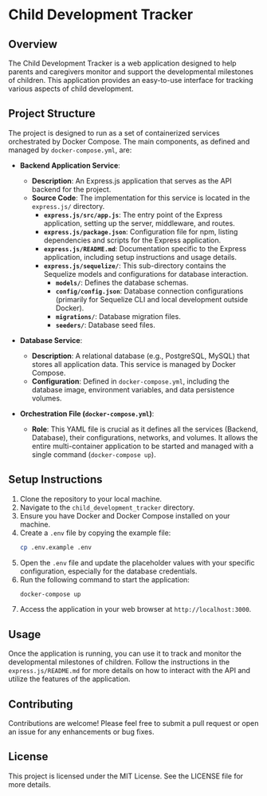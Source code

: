 # Child Development Tracker

## Overview
The Child Development Tracker is a web application designed to help parents and caregivers monitor and support the developmental milestones of children. This application provides an easy-to-use interface for tracking various aspects of child development.

## Project Structure
The project is designed to run as a set of containerized services orchestrated by Docker Compose. The main components, as defined and managed by `docker-compose.yml`, are:

- **Backend Application Service**:
  - **Description**: An Express.js application that serves as the API backend for the project.
  - **Source Code**: The implementation for this service is located in the `express.js/` directory.
    - **`express.js/src/app.js`**: The entry point of the Express application, setting up the server, middleware, and routes.
    - **`express.js/package.json`**: Configuration file for npm, listing dependencies and scripts for the Express application.
    - **`express.js/README.md`**: Documentation specific to the Express application, including setup instructions and usage details.
    - **`express.js/sequelize/`**: This sub-directory contains the Sequelize models and configurations for database interaction.
      - **`models/`**: Defines the database schemas.
      - **`config/config.json`**: Database connection configurations (primarily for Sequelize CLI and local development outside Docker).
      - **`migrations/`**: Database migration files.
      - **`seeders/`**: Database seed files.

- **Database Service**:
  - **Description**: A relational database (e.g., PostgreSQL, MySQL) that stores all application data. This service is managed by Docker Compose.
  - **Configuration**: Defined in `docker-compose.yml`, including the database image, environment variables, and data persistence volumes.

- **Orchestration File (`docker-compose.yml`)**:
  - **Role**: This YAML file is crucial as it defines all the services (Backend, Database), their configurations, networks, and volumes. It allows the entire multi-container application to be started and managed with a single command (`docker-compose up`).

## Setup Instructions
1. Clone the repository to your local machine.
2. Navigate to the `child_development_tracker` directory.
3. Ensure you have Docker and Docker Compose installed on your machine.
4. Create a `.env` file by copying the example file:
   ```bash
   cp .env.example .env
   ```
5. Open the `.env` file and update the placeholder values with your specific configuration, especially for the database credentials.
6. Run the following command to start the application:
   ```bash
   docker-compose up
   ```
7. Access the application in your web browser at `http://localhost:3000`.

## Usage
Once the application is running, you can use it to track and monitor the developmental milestones of children. Follow the instructions in the `express.js/README.md` for more details on how to interact with the API and utilize the features of the application.

## Contributing
Contributions are welcome! Please feel free to submit a pull request or open an issue for any enhancements or bug fixes.

## License
This project is licensed under the MIT License. See the LICENSE file for more details.